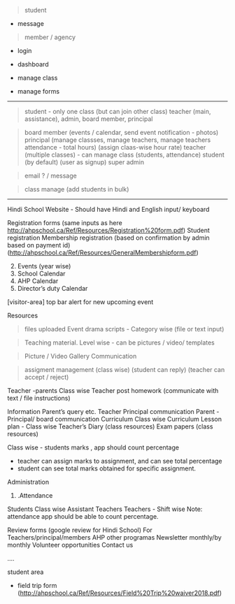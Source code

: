 > student
- message

> member / agency
- login
- dashboard
- manage class

- manage forms


-----------------------

> student - only one class (but can join other class)
> teacher (main, assistance), admin, board member, principal

> board member (events / calendar, send event notification - photos)
> principal (manage classses, manage teachers, manage teachers attendance - total hours) (assign claas-wise hour rate)
> teacher (multiple classes) - can manage class (students, attendance)
> student (by default) (user as signup)
> super admin

> email ? / message

> class manage (add students in bulk)

---------------------------


Hindi School Website - Should have Hindi and English input/ keyboard 

Registration forms (same inputs as here http://ahpschool.ca/Ref/Resources/Registration%20form.pdf)
Student registration 
Membership registration (based on confirmation by admin based on payment id) (http://ahpschool.ca/Ref/Resources/GeneralMembershipform.pdf)

2. Events (year wise)
1. School Calendar
2. AHP Calendar
3. Director’s duty Calendar 

[visitor-area] top bar alert for new upcoming event
  
Resources
> files uploaded
> Event drama scripts - Category wise (file or text input)

> Teaching material. Level wise - can be pictures / video/ templates 

> Picture / Video Gallery 
Communication

> assigment management (class wise) (student can reply) (teacher can accept / reject)

Teacher -parents Class wise 
Teacher post homework (communicate with text / file instructions)

Information 
Parent’s query etc.
Teacher Principal communication
Parent -Principal/ board communication 
Curriculum
Class wise Curriculum
Lesson plan - Class wise
Teacher’s Diary  (class resources)
Exam papers (class resources)

Class wise - students marks , app should count percentage  
- teacher can assign marks to assignment, and can see total percentage
- student can see total marks obtained for specific assignment.

Administration 
1. .Attendance

Students Class wise 
Assistant Teachers 
Teachers - Shift wise
Note: attendance app should be able to count percentage.

Review forms (google review for Hindi School)
For Teachers/principal/members 
AHP other programas
Newsletter monthly/by monthly 
Volunteer opportunities 
Contact us


....

student area
- field trip form (http://ahpschool.ca/Ref/Resources/Field%20Trip%20waiver2018.pdf)